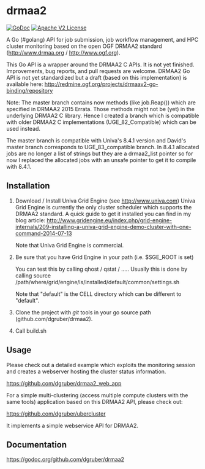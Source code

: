 drmaa2
======
[![GoDoc](http://img.shields.io/badge/godoc-reference-blue.svg)](http://godoc.org/github.com/dgruber/drmaa2)
[![Apache V2 License](http://img.shields.io/badge/license-Apache%20V2-blue.svg)](https://raw.githubusercontent.com/dgruber/drmaa2/master/COPYING)

A Go (#golang) API for job submission, job workflow management, and HPC cluster monitoring based on the open OGF DRMAA2 standard (http://www.drmaa.org / http://www.ogf.org).

This Go API is a wrapper around the DRMAA2 C APIs. It is not yet finished. Improvements, bug reports, and pull requests are welcome. DRMAA2 Go API is not yet standardized but a draft (based on this implementation) is available here: http://redmine.ogf.org/projects/drmaav2-go-binding/repository

Note: The master branch contains now methods (like job.Reap()) which are specified in DRMAA2 2015 Errata.
Those methods might not be (yet) in the underlying DRMAA2 C library. Hence I created a branch which is 
compatible with older DRMAA2 C implementations (UGE_82_Compatible) which can be used instead.

The master branch is compatible with Univa's 8.4.1 version and David's master branch corresponds to UGE_83_compatible branch.
In 8.4.1 allocated jobs are no longer a list of strings but they are a drmaa2_list pointer so for now I replaced
the allocated jobs with an unsafe pointer to get it to compile with 8.4.1.

## Installation

1. Download / Install Univa Grid Engine (see http://www.univa.com)
   Univa Grid Engine is currently the only cluster scheduler which supports
   the DRMAA2 standard. A quick guide to get it installed you can find in 
   my blog article: 
   http://www.gridengine.eu/index.php/grid-engine-internals/209-installing-a-univa-grid-engine-demo-cluster-with-one-command-2014-07-13

   Note that Univa Grid Engine is commercial.

2. Be sure that you have Grid Engine in your path (i.e. $SGE_ROOT is set)

   You can test this by calling qhost / qstat / .....
   Usually this is done by calling
    source /path/where/grid/engine/is/installed/default/common/settings.sh

   Note that "default" is the CELL directory which can be different to "default".

3. Clone the project with *git* tools in your go source path (github.com/dgruber/drmaa2).

4. Call 
    build.sh

## Usage

Please check out a detailed example which exploits the monitoring session and creates a
webserver hosting the cluster status information.

https://github.com/dgruber/drmaa2_web_app

For a simple multi-clustering (access multiple compute clusters with the same tools) application
based on this DRMAA2 API, please check out:

https://github.com/dgruber/ubercluster

It implements a simple webservice API for DRMAA2.

## Documentation

https://godoc.org/github.com/dgruber/drmaa2
